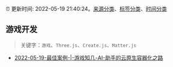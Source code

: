 :alarm_clock: 更新时间: 2022-05-19 21:40:24。[来源分类](../README.md)、[标签分类](../TAGS.md)、[时间分类](../TIMELINE.md)

## 游戏开发


> 关键字：`游戏`、`Three.js`、`Create.js`、`Matter.js`



- [2022-05-19-最佳案例-|-游戏知几-AI-助手的云原生容器化之路](https://toutiao.io/k/q1cvkhp) 